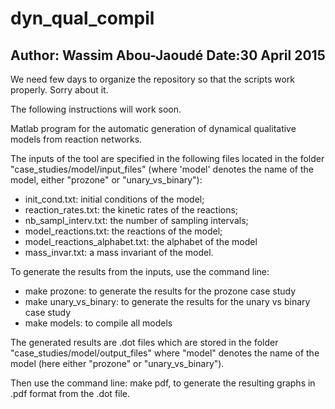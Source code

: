 # dyn_qual_compil

Author: Wassim Abou-Jaoudé
Date:30 April 2015
------------------------------------------------------------------------------------------


We need few days to organize the repository so that the scripts work properly. Sorry about it. 


The following instructions will work soon.

Matlab program for the automatic generation of dynamical qualitative models from reaction networks.

The inputs of the tool are specified in the following files located in the folder "case_studies/model/input_files" (where 'model' denotes the name of the model, either "prozone" or "unary_vs_binary"):
- init_cond.txt: initial conditions of the model;
- reaction_rates.txt: the kinetic rates of the reactions;
- nb_sampl_interv.txt: the number of sampling intervals;
- model_reactions.txt: the reactions of the model;
- model_reactions_alphabet.txt: the alphabet of the model
- mass_invar.txt: a mass invariant of the model.

To generate the results from the inputs, use the command line:
- make prozone: to generate the results for the prozone case study
- make unary_vs_binary: to generate the results for the unary vs binary case study
- make models: to compile all models

The generated results are .dot files which are stored in the folder "case_studies/model/output_files" where "model" denotes the name of the model (here either "prozone" or "unary_vs_binary").

Then use the command line: make pdf, to generate the resulting graphs in .pdf format from the .dot file.







